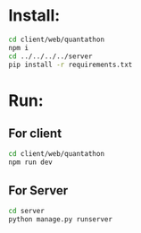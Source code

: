 # Install:
```bash
cd client/web/quantathon
npm i
cd ../../../../server
pip install -r requirements.txt
```

# Run:

## For client
```bash
cd client/web/quantathon
npm run dev
```

## For Server 
```bash
cd server
python manage.py runserver
```


